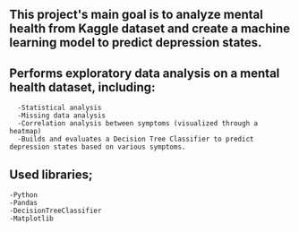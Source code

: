 ## This project's main goal is to analyze mental health from Kaggle dataset and create a machine learning model to predict depression states. 
## Performs exploratory data analysis on a mental health dataset, including:
```
  -Statistical analysis
  -Missing data analysis
  -Correlation analysis between symptoms (visualized through a heatmap)
  -Builds and evaluates a Decision Tree Classifier to predict depression states based on various symptoms.
```
## Used libraries;
  ```
  -Python
  -Pandas
  -DecisionTreeClassifier 
  -Matplotlib
```
